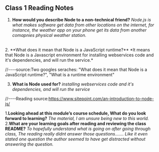 ## Class 1 Reading Notes

1. **How would you describe Node to a non-technical friend?**
*Node.js is what makes software get data from other locations on the internet, for instance, the weather app on your phone get its data from another comapnies physical weather station.*
<br>
2. **What does it mean that Node is a JavaScript runtime?**
*It means that Node is a Javascript environment for installing webservices code and it's dependencies, and will run the service.*

//----source:Two googles seraches: "What does it mean that Node is a JavaScript runtime?", "What is a runtime environment"

3. **What is Node used for?**
*installing webservices code and it's dependencies, and will run the service*

//----Reading source:https://www.sitepoint.com/an-introduction-to-node-js/

1.**Looking ahead at this module’s course schedule, What do you look forward to learning?**
*The material, I am unsure being new to this world.*
<br>
2.**What are your learning goals after reading and reviewing the class README?**
*To hopefully understand what is going on after going through class, The reading really didnt answer those questions.......* 
 *Like it even stated one question the author seemed to have get distracted without answering the question.*
<br>
